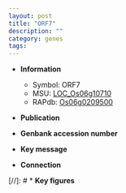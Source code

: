 ```yaml
---
layout: post
title: "ORF7"
description: ""
category: genes
tags: 
---
```


* **Information**  
    + Symbol: ORF7  
    + MSU: [LOC_Os06g10710](http://rice.uga.edu/cgi-bin/ORF_infopage.cgi?orf=LOC_Os06g10710)  
    + RAPdb: [Os06g0209500](http://rapdb.dna.affrc.go.jp/viewer/gbrowse_details/irgsp1?name=Os06g0209500)  

* **Publication**  

* **Genbank accession number**  

* **Key message**  

* **Connection**  

[//]: # * **Key figures**  


